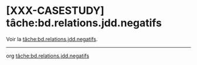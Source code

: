 [XXX-CASESTUDY] tâche:bd.relations.jdd.negatifs
===========================================================

Voir la [tâche:bd.relations.jdd.negatifs](https://modelscript.readthedocs.io/en/latest/tasks/bd/bd.relations.jdd.negatifs/index.html).

________
org [tâche:bd.relations.jdd.negatifs](https://modelscript.readthedocs.io/en/latest/tasks/bd/bd.relations.jdd.negatifs/index.html)